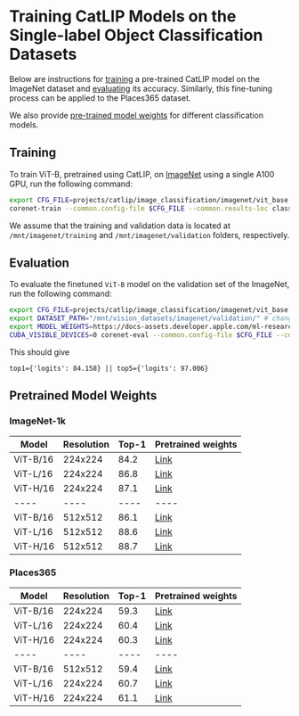 # Training CatLIP Models on the Single-label Object Classification Datasets

Below are instructions for [training](#training) a pre-trained CatLIP model on the ImageNet dataset and [evaluating](#evaluation) its accuracy. Similarly, this fine-tuning process can be applied to the Places365 dataset. 

We also provide [pre-trained model weights](#pretrained-model-weights) for different classification models.

## Training

To train ViT-B, pretrained using CatLIP, on [ImageNet](https://image-net.org) using a single A100 GPU, run the following command:

```bash
export CFG_FILE=projects/catlip/image_classification/imagenet/vit_base.yaml
corenet-train --common.config-file $CFG_FILE --common.results-loc classification_results
```

We assume that the training and validation data is located at `/mnt/imagenet/training` and `/mnt/imagenet/validation` folders, respectively. 

## Evaluation

To evaluate the finetuned `ViT-B` model on the validation set of the ImageNet, run the following command:

```bash
export CFG_FILE=projects/catlip/image_classification/imagenet/vit_base.yaml
export DATASET_PATH="/mnt/vision_datasets/imagenet/validation/" # change to the ImageNet validation path
export MODEL_WEIGHTS=https://docs-assets.developer.apple.com/ml-research/models/corenet/v0.1.0/catlip/image-classification/imagenet-1k/vit_base.pt
CUDA_VISIBLE_DEVICES=0 corenet-eval --common.config-file $CFG_FILE --common.override-kwargs dataset.root_val=$DATASET_PATH model.classification.pretrained=$MODEL_WEIGHTS model.resume_exclude_scopes=''
```

This should give
```
top1={'logits': 84.158} || top5={'logits': 97.006}
```

## Pretrained Model Weights

### ImageNet-1k

| Model | Resolution | Top-1 | Pretrained weights |
| ---- | ---- | ---- | ---- |
| ViT-B/16 | 224x224 | 84.2 | [Link](https://docs-assets.developer.apple.com/ml-research/models/corenet/v0.1.0/catlip/image-classification/imagenet-1k/vit_base.pt) |
| ViT-L/16 | 224x224 | 86.8 | [Link](https://docs-assets.developer.apple.com/ml-research/models/corenet/v0.1.0/catlip/image-classification/imagenet-1k/vit_large.pt) |
| ViT-H/16 | 224x224 | 87.1 | [Link](https://docs-assets.developer.apple.com/ml-research/models/corenet/v0.1.0/catlip/image-classification/imagenet-1k/vit_huge.pt) |
| ---- | ---- | ---- | ---- |
| ViT-B/16 | 512x512 | 86.1 | [Link](https://docs-assets.developer.apple.com/ml-research/models/corenet/v0.1.0/catlip/image-classification/imagenet-1k/vit_base_512x512.pt) |
| ViT-L/16 | 512x512 | 88.6 | [Link](https://docs-assets.developer.apple.com/ml-research/models/corenet/v0.1.0/catlip/image-classification/imagenet-1k/vit_large_512x512.pt) |
| ViT-H/16 | 512x512 | 88.7 | [Link](https://docs-assets.developer.apple.com/ml-research/models/corenet/v0.1.0/catlip/image-classification/imagenet-1k/vit_huge_512x512.pt) |

### Places365

| Model | Resolution | Top-1 | Pretrained weights |
| ---- | ---- | ---- | ---- |
| ViT-B/16 | 224x224 | 59.3 | [Link](https://docs-assets.developer.apple.com/ml-research/models/corenet/v0.1.0/catlip/image-classification/places365/vit_base.pt) |
| ViT-L/16 | 224x224 | 60.4 | [Link](https://docs-assets.developer.apple.com/ml-research/models/corenet/v0.1.0/catlip/image-classification/places365/vit_large.pt) |
| ViT-H/16 | 224x224 | 60.3 | [Link](https://docs-assets.developer.apple.com/ml-research/models/corenet/v0.1.0/catlip/image-classification/places365/vit_huge.pt) |
| ---- | ---- | ---- | ---- |
| ViT-B/16 | 512x512 | 59.4 | [Link](https://docs-assets.developer.apple.com/ml-research/models/corenet/v0.1.0/catlip/image-classification/places365/vit_base_512x512.pt) |
| ViT-L/16 | 224x224 | 60.7 | [Link](https://docs-assets.developer.apple.com/ml-research/models/corenet/v0.1.0/catlip/image-classification/places365/vit_large_512x512.pt) |
| ViT-H/16 | 224x224 | 61.1 | [Link](https://docs-assets.developer.apple.com/ml-research/models/corenet/v0.1.0/catlip/image-classification/places365/vit_huge_512x512.pt) |
